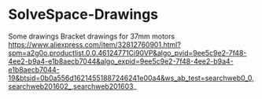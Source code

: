 # SolveSpace-Drawings
Some drawings
Bracket drawings for 37mm motors
https://www.aliexpress.com/item/32812760901.html?spm=a2g0o.productlist.0.0.46124771Ci90VP&algo_pvid=9ee5c9e2-7f48-4ee2-b9a4-e1b8aecb7044&algo_expid=9ee5c9e2-7f48-4ee2-b9a4-e1b8aecb7044-19&btsid=0b0a556d16214551887246241e00a4&ws_ab_test=searchweb0_0,searchweb201602_,searchweb201603_
